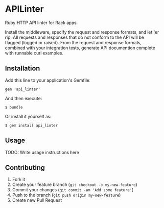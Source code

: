 # APILinter

Ruby HTTP API linter for Rack apps.

Install the middleware, specify the request and response formats, and let 'er rip. All requests
and responses that do not conform to the API will be flagged (logged or raised). From the request
and response formats, combined with your integration tests, generate API documention complete with
runnable curl examples.

## Installation

Add this line to your application's Gemfile:

    gem 'api_linter'

And then execute:

    $ bundle

Or install it yourself as:

    $ gem install api_linter

## Usage

TODO: Write usage instructions here

## Contributing

1. Fork it
2. Create your feature branch (`git checkout -b my-new-feature`)
3. Commit your changes (`git commit -am 'Add some feature'`)
4. Push to the branch (`git push origin my-new-feature`)
5. Create new Pull Request

